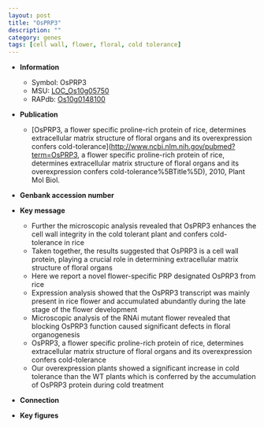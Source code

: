```yaml
---
layout: post
title: "OsPRP3"
description: ""
category: genes
tags: [cell wall, flower, floral, cold tolerance]
---
```


* **Information**  
    + Symbol: OsPRP3  
    + MSU: [LOC_Os10g05750](http://rice.plantbiology.msu.edu/cgi-bin/ORF_infopage.cgi?orf=LOC_Os10g05750)  
    + RAPdb: [Os10g0148100](http://rapdb.dna.affrc.go.jp/viewer/gbrowse_details/irgsp1?name=Os10g0148100)  

* **Publication**  
    + [OsPRP3, a flower specific proline-rich protein of rice, determines extracellular matrix structure of floral organs and its overexpression confers cold-tolerance](http://www.ncbi.nlm.nih.gov/pubmed?term=OsPRP3, a flower specific proline-rich protein of rice, determines extracellular matrix structure of floral organs and its overexpression confers cold-tolerance%5BTitle%5D), 2010, Plant Mol Biol.

* **Genbank accession number**  

* **Key message**  
    + Further the microscopic analysis revealed that OsPRP3 enhances the cell wall integrity in the cold tolerant plant and confers cold-tolerance in rice
    + Taken together, the results suggested that OsPRP3 is a cell wall protein, playing a crucial role in determining extracellular matrix structure of floral organs
    + Here we report a novel flower-specific PRP designated OsPRP3 from rice
    + Expression analysis showed that the OsPRP3 transcript was mainly present in rice flower and accumulated abundantly during the late stage of the flower development
    + Microscopic analysis of the RNAi mutant flower revealed that blocking OsPRP3 function caused significant defects in floral organogenesis
    + OsPRP3, a flower specific proline-rich protein of rice, determines extracellular matrix structure of floral organs and its overexpression confers cold-tolerance
    + Our overexpression plants showed a significant increase in cold tolerance than the WT plants which is conferred by the accumulation of OsPRP3 protein during cold treatment

* **Connection**  

* **Key figures**  


